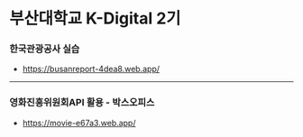 # 부산대학교 K-Digital 2기

### 한국관광공사 실습
* https://busanreport-4dea8.web.app/

***
### 영화진흥위원회API 활용 - 박스오피스
* https://movie-e67a3.web.app/
